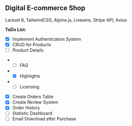## Digital E-commerce Shop
Laravel 8, TailwindCSS, Alpine.js, Livewire, Stripe API, Axios


 **ToDo List:**
- [x] Implement Authentication System
- [X] CRUD for Products
- [ ] Product Details
- - [ ] FAQ 
- - [x] Highlights
- - [ ] Licensing
- [x] Create Orders Table
- [x] Create Review System
- [x] Order History
- [ ] Statistic Dashboard
- [ ] Email Download after Purchase
